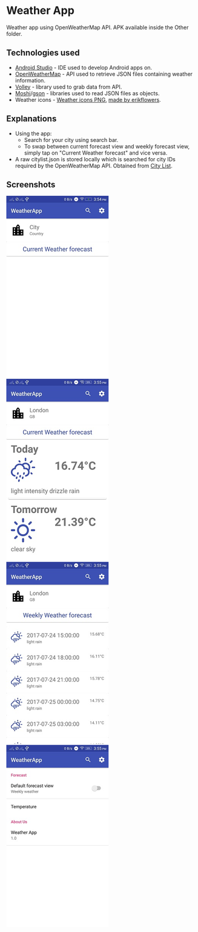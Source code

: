 # Weather App
Weather app using OpenWeatherMap API. APK available inside the Other folder.
## Technologies used
* [Android Studio](https://developer.android.com/studio/index.html) - IDE used to develop Android apps on.
* [OpenWeatherMap](https://openweathermap.org/) - API used to retrieve JSON files containing weather information.
* [Volley](https://github.com/google/volley) - library used to grab data from API.
* [Moshi](https://github.com/square/moshi)/[gson](https://github.com/google/gson) - libraries used to read JSON files as objects.
* Weather icons -
[Weather icons PNG](http://fa2png.io/r/weather-icons/),
[made by erikflowers](http://erikflowers.github.io/weather-icons/).

## Explanations
* Using the app: 
  * Search for your city using search bar. 
  * To swap between current forecast view and weekly forecast view, simply tap on "Current Weather forecast" and vice versa.
* A raw citylist.json is stored locally which is searched for city IDs required by the OpenWeatherMap API. Obtained from [City List](http://bulk.openweathermap.org/sample/city.list.json.gz).

## Screenshots
![alt text](https://raw.githubusercontent.com/ConnorLee2/WeatherApp/master/Other/Screenshots/default.jpeg "default")
![alt text](https://raw.githubusercontent.com/ConnorLee2/WeatherApp/master/Other/Screenshots/current_forecast.jpeg "current forecast")
![alt text](https://raw.githubusercontent.com/ConnorLee2/WeatherApp/master/Other/Screenshots/weekly_forecast.jpeg "weekly forecast")
![alt text](https://raw.githubusercontent.com/ConnorLee2/WeatherApp/master/Other/Screenshots/settings.jpeg "settings")
